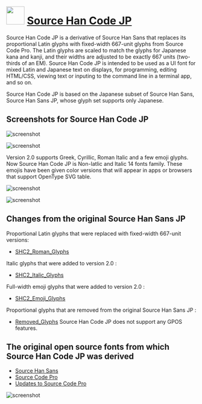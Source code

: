 ﻿# <img src="https://cdn.jsdelivr.net/gh/chtof/chocolatey-packages/automatic/source-han-code-jp/source-han-code-jp.png" width="48" height="48"/> [Source Han Code JP](https://chocolatey.org/packages/source-han-code-jp)

Source Han Code JP is a derivative of Source Han Sans that replaces its proportional Latin glyphs with fixed-width 667-unit glyphs from Source Code Pro. The Latin glyphs are scaled to match the glyphs for Japanese kana and kanji, and their widths are adjusted to be exactly 667 units (two-thirds of an EM). Source Han Code JP is intended to be used as a UI font for mixed Latin and Japanese text on displays, for programming, editing HTML/CSS, viewing text or inputing to the command line in a terminal app, and so on.

Source Han Code JP is based on the Japanese subset of Source Han Sans, Source Han Sans JP, whose glyph set supports only Japanese.

## Screenshots for Source Han Code JP

![screenshot](https://cdn.jsdelivr.net/gh/chtof/chocolatey-packages/automatic/source-han-code-jp/screenshot1.png)

![screenshot](https://cdn.jsdelivr.net/gh/chtof/chocolatey-packages/automatic/source-han-code-jp/screenshot2.png)

Version 2.0 supports Greek, Cyrillic, Roman Italic and a few emoji glyphs. Now Source Han Code JP is Non-Iatlic and Italic 14 fonts family. These emojis have been given color versions that will appear in apps or browsers that support OpenType SVG table.

![screenshot](https://cdn.jsdelivr.net/gh/chtof/chocolatey-packages/automatic/source-han-code-jp/screenshot3.png)

![screenshot](https://cdn.jsdelivr.net/gh/chtof/chocolatey-packages/automatic/source-han-code-jp/screenshot4.png)

## Changes from the original Source Han Sans JP
Proportional Latin glyphs that were replaced with fixed-width 667-unit versions:
- [SHC2_Roman_Glyphs](https://github.com/adobe-fonts/source-han-code-jp/raw/master/resources/SHC2_Roman.pdf)

Italic glyphs that were added to version 2.0 :
- [SHC2_Italic_Glyphs](https://github.com/adobe-fonts/source-han-code-jp/raw/master/resources/SHC2_Italic.pdf)

Full-width emoji glyphs that were added to version 2.0 :
- [SHC2_Emoji_Glyphs](https://github.com/adobe-fonts/source-han-code-jp/raw/master/resources/SHC2_Emoji.pdf)

Proportional glyphs that are removed from the original Source Han Sans JP :
- [Removed_Glyphs](https://github.com/adobe-fonts/source-han-code-jp/raw/master/resources/removedGlyphs_fromSHS.pdf)
Source Han Code JP does not support any GPOS features.

## The original open source fonts from which Source Han Code JP was derived
- [Source Han Sans](https://github.com/adobe-fonts/source-han-sans)
- [Source Code Pro](https://github.com/adobe-fonts/source-code-pro)
- [Updates to Source Code Pro](http://blog.typekit.com/2015/07/17/source-code-pro-italic-greek-cyrillic)

![screenshot](https://cdn.jsdelivr.net/gh/chtof/chocolatey-packages/automatic/source-han-code-jp/screenshot.png)